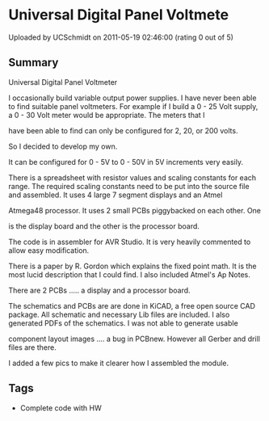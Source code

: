 # Universal Digital Panel Voltmete

Uploaded by UCSchmidt on 2011-05-19 02:46:00 (rating 0 out of 5)

## Summary

Universal Digital Panel Voltmeter


I occasionally build variable output power supplies. I have never been able to find suitable panel voltmeters. For example if I build a 0 - 25 Volt supply, a 0 - 30 Volt meter would be appropriate. The meters that I  

have been able to find can only be configured for 2, 20, or 200 volts.


So I decided to develop my own.


It can be configured for 0 - 5V to 0 - 50V in 5V increments very easily.  

There is a spreadsheet with resistor values and scaling constants for each range. The required scaling constants need to be put into the source file and assembled. It uses 4 large 7 segment displays and an Atmel  

Atmega48 processor. It uses 2 small PCBs piggybacked on each other. One  

is the display board and the other is the processor board.


The code is in assembler for AVR Studio. It is very heavily commented to allow easy modification.


There is a paper by R. Gordon which explains the fixed point math. It is the most lucid description that I could find. I also included Atmel's Ap Notes.


There are 2 PCBs ..... a display and a processor board.


The schematics and PCBs are are done in KiCAD, a free open source CAD package. All schematic and necessary Lib files are included. I also generated PDFs of the schematics. I was not able to generate usable  

component layout images .... a bug in PCBnew. However all Gerber and drill files are there. 


I added a few pics to make it clearer how I assembled the module.

## Tags

- Complete code with HW
